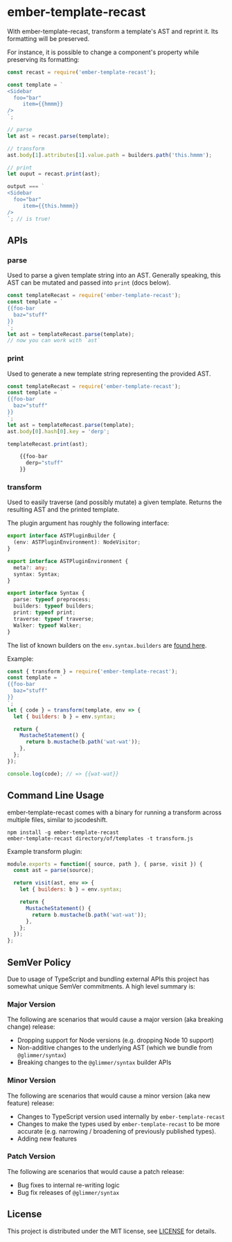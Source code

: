 # ember-template-recast


With ember-template-recast, transform a template's AST and reprint it. Its
formatting will be preserved.

For instance, it is possible to change a component's property while preserving
its formatting:
```js
const recast = require('ember-template-recast');

const template = `
<Sidebar
  foo="bar"
     item={{hmmm}}
/>
`;

// parse
let ast = recast.parse(template);

// transform
ast.body[1].attributes[1].value.path = builders.path('this.hmmm');

// print
let ouput = recast.print(ast);

output === `
<Sidebar
  foo="bar"
     item={{this.hmmm}}
/>
`; // is true!
```

## APIs

### parse

Used to parse a given template string into an AST. Generally speaking, this AST
can be mutated and passed into `print` (docs below).

```js
const templateRecast = require('ember-template-recast');
const template = `
{{foo-bar
  baz="stuff"
}}
`;
let ast = templateRecast.parse(template);
// now you can work with `ast`
```

### print

Used to generate a new template string representing the provided AST.

```js
const templateRecast = require('ember-template-recast');
const template = `
{{foo-bar
  baz="stuff"
}}
`;
let ast = templateRecast.parse(template);
ast.body[0].hash[0].key = 'derp';

templateRecast.print(ast);

    {{foo-bar
      derp="stuff"
    }}
```

### transform

Used to easily traverse (and possibly mutate) a given template. Returns the
resulting AST and the printed template.

The plugin argument has roughly the following interface:

```ts
export interface ASTPluginBuilder {
  (env: ASTPluginEnvironment): NodeVisitor;
}

export interface ASTPluginEnvironment {
  meta?: any;
  syntax: Syntax;
}

export interface Syntax {
  parse: typeof preprocess;
  builders: typeof builders;
  print: typeof print;
  traverse: typeof traverse;
  Walker: typeof Walker;
}
```

The list of known builders on the `env.syntax.builders` are [found
here](https://github.com/glimmerjs/glimmer-vm/blob/v0.50.4/packages/%40glimmer/syntax/lib/builders.ts#L547-L578).

Example:
```js
const { transform } = require('ember-template-recast');
const template = `
{{foo-bar
  baz="stuff"
}}
`;
let { code } = transform(template, env => {
  let { builders: b } = env.syntax;

  return {
    MustacheStatement() {
      return b.mustache(b.path('wat-wat'));
    },
  };
});

console.log(code); // => {{wat-wat}}
```

## Command Line Usage

ember-template-recast comes with a binary for running a transform across multiple
files, similar to jscodeshift.

```
npm install -g ember-template-recast
ember-template-recast directory/of/templates -t transform.js
```

Example transform plugin:

```js
module.exports = function({ source, path }, { parse, visit }) {
  const ast = parse(source);

  return visit(ast, env => {
    let { builders: b } = env.syntax;

    return {
      MustacheStatement() {
        return b.mustache(b.path('wat-wat'));
      },
    };
  });
};
```

## SemVer Policy

Due to usage of TypeScript and bundling external APIs this project has somewhat
unique SemVer commitments. A high level summary is:

### Major Version

The following are scenarios that would cause a major version (aka breaking change) release:

* Dropping support for Node versions (e.g. dropping Node 10 support)
* Non-additive changes to the underlying AST (which we bundle from `@glimmer/syntax`)
* Breaking changes to the `@glimmer/syntax` builder APIs

### Minor Version

The following are scenarios that would cause a minor version (aka new feature) release:

* Changes to TypeScript version used internally by `ember-template-recast`
* Changes to make the types used by `ember-template-recast` to be more accurate
  (e.g. narrowing / broadening of previously published types).
* Adding new features

### Patch Version

The following are scenarios that would cause a patch release:

* Bug fixes to internal re-writing logic
* Bug fix releases of `@glimmer/syntax`

## License

This project is distributed under the MIT license, see [LICENSE](./LICENSE) for details.
